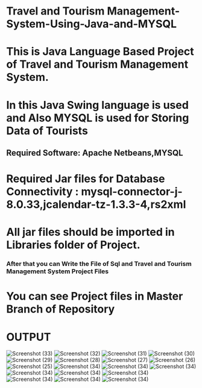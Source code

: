 # Travel and Tourism Management-System-Using-Java-and-MYSQL
<h1>This is Java Language Based Project of Travel and Tourism Management System.</h1>
<h1>In this Java Swing language is used and Also MYSQL is used for Storing Data of Tourists</h1>
<h2>Required Software: Apache Netbeans,MYSQL</h2>
<h1>Required Jar files for Database Connectivity : mysql-connector-j-8.0.33,jcalendar-tz-1.3.3-4,rs2xml</h1>
<h1>All jar files should be imported in Libraries folder of Project.</h1>
<h3><p>After that you can Write the File of Sql and Travel and Tourism Management System Project Files </p></h3>
<h1>You can see Project files in Master Branch of Repository</h1>

# OUTPUT
![Screenshot (33)](https://github.com/YogeshSonu/Travel-and-Tourism-Management/blob/main/Screenshot%20(40).png?raw=true)
![Screenshot (32)](https://github.com/YogeshSonu/Travel-and-Tourism-Management/blob/main/Screenshot%20(41).png?raw=true)
![Screenshot (31)](https://github.com/YogeshSonu/Travel-and-Tourism-Management/blob/main/Screenshot%20(44).png?raw=true)
![Screenshot (30)](https://github.com/YogeshSonu/Travel-and-Tourism-Management/blob/main/Screenshot%20(45).png?raw=true)
![Screenshot (29)](https://github.com/YogeshSonu/Travel-and-Tourism-Management/blob/main/Screenshot%20(46).png?raw=true)
![Screenshot (28)](https://github.com/YogeshSonu/Travel-and-Tourism-Management/blob/main/Screenshot%20(47).png?raw=true)
![Screenshot (27)](https://github.com/YogeshSonu/Travel-and-Tourism-Management/blob/main/Screenshot%20(48).png?raw=true)
![Screenshot (26)](https://github.com/YogeshSonu/Travel-and-Tourism-Management/blob/main/Screenshot%20(49).png?raw=true)
![Screenshot (25)](https://github.com/YogeshSonu/Travel-and-Tourism-Management/blob/main/Screenshot%20(50).png?raw=true)
![Screenshot (34)](https://github.com/YogeshSonu/Travel-and-Tourism-Management/blob/main/Screenshot%20(51).png?raw=true)
![Screenshot (34)](https://github.com/YogeshSonu/Travel-and-Tourism-Management/blob/main/Screenshot%20(52).png?raw=true)
![Screenshot (34)](https://github.com/YogeshSonu/Travel-and-Tourism-Management/blob/main/Screenshot%20(52).png?raw=true)
![Screenshot (34)](https://github.com/YogeshSonu/Travel-and-Tourism-Management/blob/main/Screenshot%20(52).png?raw=true)
![Screenshot (34)](https://github.com/YogeshSonu/Travel-and-Tourism-Management/blob/main/Screenshot%20(52).png?raw=true)
![Screenshot (34)](https://github.com/YogeshSonu/Travel-and-Tourism-Management/blob/main/Screenshot%20(52).png?raw=true)
![Screenshot (34)](https://github.com/YogeshSonu/Travel-and-Tourism-Management/blob/main/Screenshot%20(52).png?raw=true)
![Screenshot (34)](https://github.com/YogeshSonu/Travel-and-Tourism-Management/blob/main/Screenshot%20(52).png?raw=true)
![Screenshot (34)](https://github.com/YogeshSonu/Travel-and-Tourism-Management/blob/main/Screenshot%20(52).png?raw=true)

